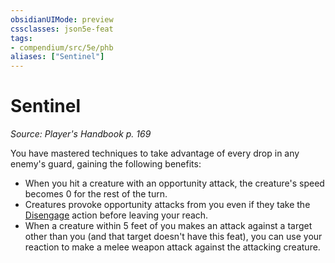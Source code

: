 ```yaml
---
obsidianUIMode: preview
cssclasses: json5e-feat
tags:
- compendium/src/5e/phb
aliases: ["Sentinel"]
---
```

# Sentinel
*Source: Player's Handbook p. 169*  

You have mastered techniques to take advantage of every drop in any enemy's guard, gaining the following benefits:

- When you hit a creature with an opportunity attack, the creature's speed becomes 0 for the rest of the turn.  
- Creatures provoke opportunity attacks from you even if they take the [Disengage](../../Rules%20&%20Options/5e%20Rules/actions.md##Disengage) action before leaving your reach.  
- When a creature within 5 feet of you makes an attack against a target other than you (and that target doesn't have this feat), you can use your reaction to make a melee weapon attack against the attacking creature.